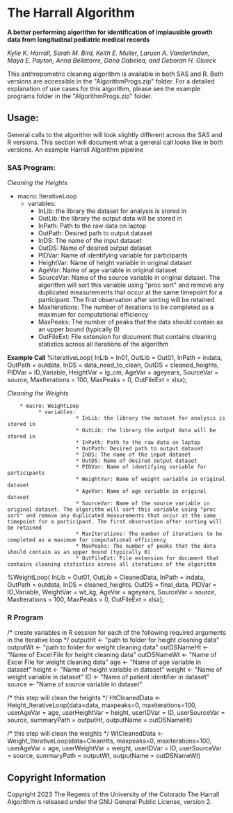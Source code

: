 # The Harrall Algorithm

**A better performing algorithm for identification of implausible growth data from longitudinal pediatric medical records**

*Kylie K. Harrall, Sarah M. Bird, Keith E. Muller, Laruen A. Vanderlinden, Maya E. Payton, Anna Bellatorre, Dana Dabelea, and Deborah H. Glueck*

This anthropometric cleaning algorithm is available in both SAS and R. Both versions are accessible in the "AlgorithmProgs.zip" folder. For a detailed explanation of use cases for this algorithm, please see the example programs folder in the "AlgorithmProgs.zip" folder.


## Usage:

General calls to the algorithm will look slightly different across the SAS and R versions. This section will document what a general call looks like in both versions. An example Harrall Algorithm pipeline

### SAS Program:

*Cleaning the Heights*

* macro: IterativeLoop
    * variables: 
        * InLib: the library the dataset for analysis is stored in
        * OutLib: the library the output data will be stored in
        * InPath: Path to the raw data on laptop
        * OutPath: Desired path to output dataset
        * InDS: The name of the input dataset
        * OutDS: Name of desired output dataset
        * PIDVar: Name of identifying variable for participants
        * HeightVar: Name of height variable in original dataset
        * AgeVar: Name of age variable in original dataset
        * SourceVar: Name of the source variable in original dataset. The algorithm will sort this variable using "proc sort" and remove any duplicated measurements that occur at the same timepoint for a participant. The first observation after sorting will be retained
        * MaxIterations: The number of iterations to be completed as a maximum for computational efficiency
        * MaxPeaks: The number of peaks that the data should contain as an upper bound (typically 0)
        * OutFileExt: File extension for document that contains cleaning statistics across all iterations of the algorithm

**Example Call**
%iterativeLoop( InLib         = In01,
                 OutLib        = Out01,
                 InPath        = indata,
                 OutPath       = outdata,
                 InDS          = data_need_to_clean,
                 OutDS         = cleaned_heights,
                 PIDVar        = ID_Variable,
                 HeightVar     = lg_cm,
                 AgeVar        = ageyears,
                 SourceVar     = source,
                 MaxIterations = 100,
                 MaxPeaks      = 0,
                 OutFileExt    = xlsx);



*Cleaning the Weights*

        * macro: WeightLoop
              * variables: 
                          * InLib: the library the dataset for analysis is stored in
                          * OutLib: the library the output data will be stored in
                          * InPath: Path to the raw data on laptop
                          * OutPath: Desired path to output dataset
                          * InDS: The name of the input dataset
                          * OutDS: Name of desired output dataset
                          * PIDVar: Name of identifying variable for participants
                          * WeightVar: Name of weight variable in original dataset
                          * AgeVar: Name of age variable in original dataset
                          * SourceVar: Name of the source variable in original dataset. The algorithm will sort this variable using "proc sort" and remove any duplicated measurements that occur at the same timepoint for a participant. The first observation after sorting will be retained
                          * MaxIterations: The number of iterations to be completed as a maximum for computational efficiency
                          * MaxPeaks: The number of peaks that the data should contain as an upper bound (typically 0)
                          * OutFileExt: File extension for document that contains cleaning statistics across all iterations of the algorithm
%WeightLoop( InLib            = Out01,
                OutLib        = CleanedData,
                InPath        = indata,
                OutPath       = outdata,
                InDS          = cleaned_heights,
                OutDS         = final_data,
                PIDVar        = ID_Variable,
                WeightVar     = wt_kg,
                AgeVar        = ageyears,
                SourceVar     = source,
                MaxIterations = 100,
                MaxPeaks      = 0,
                OutFileExt    = xlsx);               


### R Program

/* create variables in R session for each of the following required arguments in 
        the iterative loop */
outputHt    <- "path to folder for height cleaning data"
outputWt    <- "path to folder for weight cleaning data"
outDSNameHt <- "Name of Excel File for height cleaning data"
outDSNameWt <- "Name of Excel File for weight cleaning data"
age         <- "Name of age variable in dataset"
height      <- "Name of height variable in dataset"
weight      <- "Name of weight variable in dataset"
ID          <- "Name of patient identifier in dataset"
source      <- "Name of source variable in dataset"

/* this step will clean the heights */
HtCleanedData <- Height_IterativeLoop(data=data, maxpeaks=0, maxiterations=100,
                                      userAgeVar = age, userHeightVar = height, 
                                      userIDVar = ID, userSourceVar = source,
                                      summaryPath = outputHt, outputName = outDSNameHt)

/* this step will clean the weights */
WtCleanedData <- Weight_IterativeLoop(data=CleanHts, maxpeaks=0, maxiterations=100,
                                      userAgeVar = age, userWeightVar = weight, 
                                      userIDVar = ID, userSourceVar = source,
                                      summaryPath = outputWt, outputName = outDSNameWt)






## Copyright Information 
Copyright 2023 The Regents of the University of the Colorado
The Harrall Algorithm is released under the GNU General Public License, version 2.




